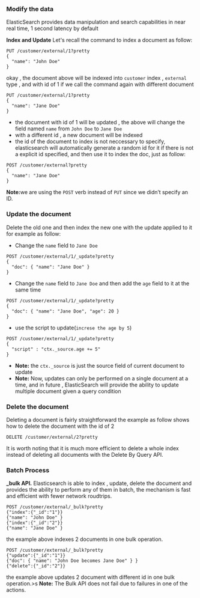 ### Modify the data
ElasticSearch provides data manipulation and search capabilities in near real time, 1 second latency by default

<strong>Index and Update</strong>
Let's recall the command to index a document as follow:
```
PUT /customer/external/1?pretty
{
  "name": "John Doe"
}

```

okay , the document above will be indexed into `customer` index , `external` type , and with id of 1
if we call the command again with different document
```
PUT /customer/external/1?pretty
{
  "name": "Jane Doe"
}

```

* the document with id of 1 will be updated , the above will change the field named `name` from `John Doe` to `Jane Doe`
* with a different id , a new document will be indexed
* the id of the document to index is not neccessary to specify, elasticsearch will automatically generate a random id for it if there is 
not a explicit id specified, and then use it to index the doc, just as follow:
```
POST /customer/external?pretty
{
  "name": "Jane Doe"
}
```
<strong>Note:</strong>we are using the `POST` verb instead of `PUT` since we didn’t specify an ID.


### Update the document
Delete the old one and then index the new one with the update applied to it
for example as follow:
* Change the `name` field to `Jane Doe` 
```
POST /customer/external/1/_update?pretty
{
  "doc": { "name": "Jane Doe" }
}
```
* Change the `name` field to `Jane Doe` and then add the `age` field to it at the same time
```
POST /customer/external/1/_update?pretty
{
  "doc": { "name": "Jane Doe", "age": 20 }
}
```
* use the script to update(`increse the age by 5`)
```
POST /customer/external/1/_update?pretty
{
  "script" : "ctx._source.age += 5"
}
```
* <strong>Note:</strong> the `ctx._source` is just the  source field of current document to update
* <strong>Note:</strong> Now, updates can only be performed on a single document at a time, and in future , ElasticSearch will provide the ability to update multiple document given a query condition


### Delete the document
Deleting a document is fairly straightforward
the example as follow shows how to delete the document with the id of 2
```
DELETE /customer/external/2?pretty
```
It is worth noting that it is much more efficient to delete a whole index instead of deleting all documents with the Delete By Query API.

### Batch Process
<strong>_bulk API.</strong>
Elasticsearch is able to index , update, delete the document and provides the ability to perform any of them in batch, the mechanism is 
fast and efficient with fewer network roudtrips.
```
POST /customer/external/_bulk?pretty
{"index":{"_id":"1"}}
{"name": "John Doe" }
{"index":{"_id":"2"}}
{"name": "Jane Doe" }
```
the example above indexes 2 documents in one bulk operation.

```
POST /customer/external/_bulk?pretty
{"update":{"_id":"1"}}
{"doc": { "name": "John Doe becomes Jane Doe" } }
{"delete":{"_id":"2"}}
```
the example above updates 2 document with different id in one bulk operation.>s
<strong>Note:</strong> The Bulk API does not fail due to failures in one of the actions.

